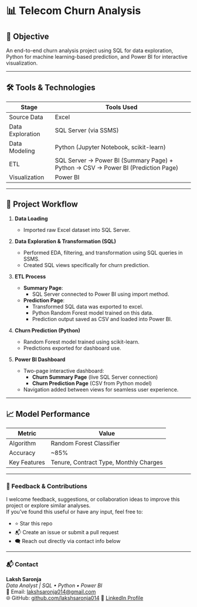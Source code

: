 # 📊 Telecom Churn Analysis

## 🧠 Objective

An end-to-end churn analysis project using SQL for data exploration, Python for machine learning-based prediction, and Power BI for interactive visualization.

---

## 🛠 Tools & Technologies

| Stage              | Tools Used                           |
|--------------------|---------------------------------------|
| Source Data        | Excel                                 |
| Data Exploration   | SQL Server (via SSMS)                 |
| Data Modeling      | Python (Jupyter Notebook, scikit-learn) |
| ETL                | SQL Server → Power BI (Summary Page) + Python → CSV → Power BI (Prediction Page) |
| Visualization      | Power BI                              |

---

## 🔄 Project Workflow

1. **Data Loading**
   - Imported raw Excel dataset into SQL Server.

2. **Data Exploration & Transformation (SQL)**
   - Performed EDA, filtering, and transformation using SQL queries in SSMS.
   - Created SQL views specifically for churn prediction.

3. **ETL Process**
   - **Summary Page**:  
     - SQL Server connected to Power BI using import method.
   - **Prediction Page**:  
     - Transformed SQL data was exported to excel.
     - Python Random Forest model trained on this data.
     - Prediction output saved as CSV and loaded into Power BI.

4. **Churn Prediction (Python)**
   - Random Forest model trained using scikit-learn.
   - Predictions exported for dashboard use.

5. **Power BI Dashboard**
   - Two-page interactive dashboard:
     - **Churn Summary Page** (live SQL Server connection)
     - **Churn Prediction Page** (CSV from Python model)
   - Navigation added between views for seamless user experience.

---

## 📈 Model Performance

| Metric       | Value   |
|--------------|---------|
| Algorithm    | Random Forest Classifier |
| Accuracy     | ~85%    |
| Key Features | Tenure, Contract Type, Monthly Charges |

---

### 💬 Feedback & Contributions

I welcome feedback, suggestions, or collaboration ideas to improve this project or explore similar analyses.  
If you’ve found this useful or have any input, feel free to:

- ⭐ Star this repo  
- 📬 Create an issue or submit a pull request  
- 🗨️ Reach out directly via contact info below

---

### 📬 Contact

**Laksh Saronja**  
_Data Analyst | SQL • Python • Power BI_  
📧 Email: [lakshsaronja014@gmail.com](mailto:lakshsaronja014@gmail.com)   
🌐 GitHub: [github.com/lakshsaronja014](https://github.com/lakshsaronja014) 
📄 [LinkedIn Profile](https://www.linkedin.com/in/laksh-saronja?utm_source=share&utm_campaign=share_via&utm_content=profile&utm_medium=android_app) 


